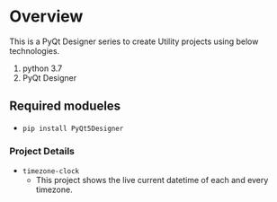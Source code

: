 # Overview
This is a PyQt Designer series to create Utility projects using below technologies.
1. python 3.7
2. PyQt Designer

## Required modueles
- `pip install PyQt5Designer`

### Project Details
- `timezone-clock`
    - This project shows the live current datetime of each and every timezone. 
 